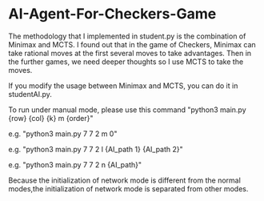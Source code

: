 # AI-Agent-For-Checkers-Game
The methodology that I implemented in student.py is the combination of Minimax and MCTS. I found out that in the game of Checkers, Minimax can take rational moves at the first several moves to take advantages. Then in the further games, we need deeper thoughts so I use MCTS to take the moves. 

If you modify the usage between Minimax and MCTS, you can do it in studentAI.py. 

To run under manual mode, please use this command "python3 main.py {row} {col} {k} m {order}"

e.g. "python3 main.py 7 7 2 m 0"

e.g. "python3 main.py 7 7 2 l {AI_path 1} {AI_path 2}"

e.g. "python3 main.py 7 7 2 n {AI_path}"

Because the initialization of network mode is different from the normal modes,the initialization of network mode is separated from other modes.
